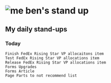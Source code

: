 # ![me](https://avatars2.githubusercontent.com/u/5232044?s=50&v=4) ben's stand up

## My daily stand-ups
    
### Today

    Finish FedEx Rising Star VP allocaitons item
    Test FedEx Rising Star VP allocations item
    Release FedEx Rising Star VP allocations item
    Forms Upgrades
    Forms Article
    Page Parts to not recommend list 
